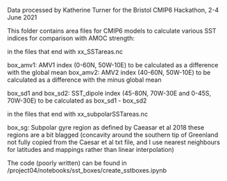 Data processed by Katherine Turner for the Bristol CMIP6 Hackathon, 2-4 June 2021

This folder contains area files for CMIP6 models to calculate various SST indices for comparison with AMOC strength:

in the files that end with xx_SSTareas.nc

box_amv1: AMV1 index (0-60N, 50W-10E) to be calculated as a difference with the global mean
box_amv2: AMV2 index (40-60N, 50W-10E) to be calculated as a difference with the minus global mean

box_sd1 and box_sd2: SST_dipole index (45-80N, 70W-30E and 0-45S, 70W-30E) to be calculated as box_sd1 - box_sd2

in the files that end with xx_subpolarSSTareas.nc

box_sg: Subpolar gyre region as defined by Caeasar et al 2018
     these regions are a bit blagged (concavity around the southern tip of Greenland not fully copied from the Caesar et al txt file, and I use nearest neighbours for latitudes and mappings rather than linear interpolation)

The code (poorly written) can be found in /project04/notebooks/sst_boxes/create_sstboxes.ipynb
